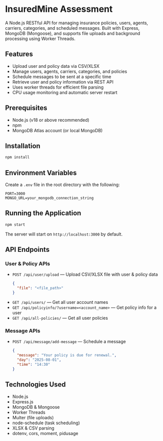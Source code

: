 # InsuredMine Assessment

A Node.js RESTful API for managing insurance policies, users, agents, carriers, categories, and scheduled messages. Built with Express, MongoDB (Mongoose), and supports file uploads and background processing using Worker Threads.

## Features

- Upload user and policy data via CSV/XLSX
- Manage users, agents, carriers, categories, and policies
- Schedule messages to be sent at a specific time
- Retrieve user and policy information via REST API
- Uses worker threads for efficient file parsing
- CPU usage monitoring and automatic server restart

## Prerequisites

- Node.js (v18 or above recommended)
- npm
- MongoDB Atlas account (or local MongoDB)

## Installation

```bash
npm install
```

## Environment Variables

Create a `.env` file in the root directory with the following:

```env
PORT=3000
MONGO_URL=your_mongodb_connection_string
```

## Running the Application

```bash
npm start
```

The server will start on `http://localhost:3000` by default.

## API Endpoints

### User & Policy APIs

- `POST /api/user/upload` — Upload CSV/XLSX file with user & policy data
  ```json
  {
    "file": "<file_path>"
  }
  ```
- `GET /api/users/` — Get all user account names
- `GET /api/policyinfo/?username=<account_name>` — Get policy info for a user
- `GET /api/all-policies/` — Get all user policies

### Message APIs

- `POST /api/message/add-message` — Schedule a message
  ```json
  {
    "message": "Your policy is due for renewal.",
    "day": "2025-08-01",
    "time": "14:30"
  }
  ```

## Technologies Used

- Node.js
- Express.js
- MongoDB & Mongoose
- Worker Threads
- Multer (file uploads)
- node-schedule (task scheduling)
- XLSX & CSV parsing
- dotenv, cors, moment, pidusage
